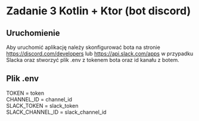 # Zadanie 3 Kotlin + Ktor (bot discord)

## Uruchomienie
Aby uruchomić aplikację należy skonfigurować bota na stronie https://discord.com/developers lub https://api.slack.com/apps w przypadku Slacka oraz stworzyć plik .env z tokenem bota oraz id kanału z botem. 

## Plik .env
TOKEN = token  
CHANNEL_ID = channel_id  
SLACK_TOKEN = slack_token      
SLACK_CHANNEL_ID = slack_channel_id   
  

